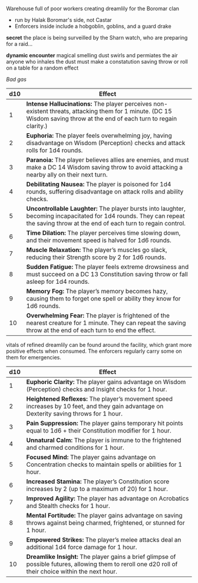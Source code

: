 Warehouse full of poor workers creating dreamlily for the Boromar clan
- run by Halak Boromar's side, not Castar
- Enforcers inside include a hobgoblin, goblins, and a guard drake


**secret**
the place is being surveilled by the Sharn watch, who are preparing for a raid...

**dynamic encounter**
magical smelling dust swirls and permiates the air
anyone who inhales the dust must make a constatution saving throw or roll on a table for a random effect

*Bad gas*

| d10  | Effect                                                                                     |
|------|--------------------------------------------------------------------------------------------|
| 1    | **Intense Hallucinations:** The player perceives non-existent threats, attacking them for 1 minute. (DC 15 Wisdom saving throw at the end of each turn to regain clarity.) |
| 2    | **Euphoria:** The player feels overwhelming joy, having disadvantage on Wisdom (Perception) checks and attack rolls for 1d4 rounds. |
| 3    | **Paranoia:** The player believes allies are enemies, and must make a DC 14 Wisdom saving throw to avoid attacking a nearby ally on their next turn. |
| 4    | **Debilitating Nausea:** The player is poisoned for 1d4 rounds, suffering disadvantage on attack rolls and ability checks. |
| 5    | **Uncontrollable Laughter:** The player bursts into laughter, becoming incapacitated for 1d4 rounds. They can repeat the saving throw at the end of each turn to regain control. |
| 6    | **Time Dilation:** The player perceives time slowing down, and their movement speed is halved for 1d6 rounds. |
| 7    | **Muscle Relaxation:** The player’s muscles go slack, reducing their Strength score by 2 for 1d6 rounds. |
| 8    | **Sudden Fatigue:** The player feels extreme drowsiness and must succeed on a DC 13 Constitution saving throw or fall asleep for 1d4 rounds. |
| 9    | **Memory Fog:** The player’s memory becomes hazy, causing them to forget one spell or ability they know for 1d6 rounds. |
| 10   | **Overwhelming Fear:** The player is frightened of the nearest creature for 1 minute. They can repeat the saving throw at the end of each turn to end the effect. |

vitals of refined dreamlily can be found around the facility, which grant more positive effects when consumed. The enforcers regularly carry some on them for emergencies.

| d10  | Effect                                                                                     |
|------|--------------------------------------------------------------------------------------------|
| 1    | **Euphoric Clarity:** The player gains advantage on Wisdom (Perception) checks and Insight checks for 1 hour. |
| 2    | **Heightened Reflexes:** The player’s movement speed increases by 10 feet, and they gain advantage on Dexterity saving throws for 1 hour. |
| 3    | **Pain Suppression:** The player gains temporary hit points equal to 1d6 + their Constitution modifier for 1 hour. |
| 4    | **Unnatural Calm:** The player is immune to the frightened and charmed conditions for 1 hour. |
| 5    | **Focused Mind:** The player gains advantage on Concentration checks to maintain spells or abilities for 1 hour. |
| 6    | **Increased Stamina:** The player’s Constitution score increases by 2 (up to a maximum of 20) for 1 hour. |
| 7    | **Improved Agility:** The player has advantage on Acrobatics and Stealth checks for 1 hour. |
| 8    | **Mental Fortitude:** The player gains advantage on saving throws against being charmed, frightened, or stunned for 1 hour. |
| 9    | **Empowered Strikes:** The player’s melee attacks deal an additional 1d4 force damage for 1 hour. |
| 10   | **Dreamlike Insight:** The player gains a brief glimpse of possible futures, allowing them to reroll one d20 roll of their choice within the next hour. |

